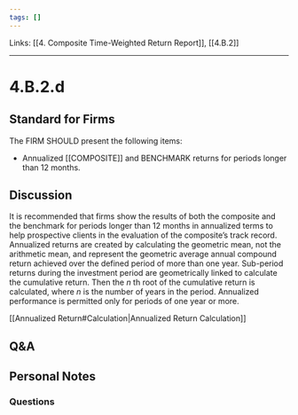 ```yaml
---
tags: []
---
```

Links: [[4. Composite Time-Weighted Return Report]], [[4.B.2]]
___
# 4.B.2.d
## Standard for Firms
The FIRM SHOULD present the following items:
- Annualized [[COMPOSITE]] and BENCHMARK returns for periods longer than 12 months.
## Discussion
It is recommended that firms show the results of both the composite and the benchmark for periods longer than 12 months in annualized terms to help prospective clients in the evaluation of the composite’s track record. Annualized returns are created by calculating the geometric mean, not the arithmetic mean, and represent the geometric average annual compound return achieved over the defined period of more than one year. Sub-period returns during the investment period are geometrically linked to calculate the cumulative return. Then the _n_ th root of the cumulative return is calculated, where _n_ is the number of years in the period. Annualized performance is permitted only for periods of one year or more.

[[Annualized Return#Calculation|Annualized Return Calculation]]
## Q&A

## Personal Notes

### Questions